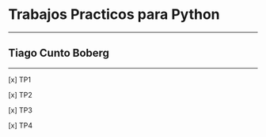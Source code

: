 # Trabajos Practicos para Python
---

## Tiago Cunto Boberg

---

[x] TP1

[x] TP2 

[x] TP3 

[x] TP4 
